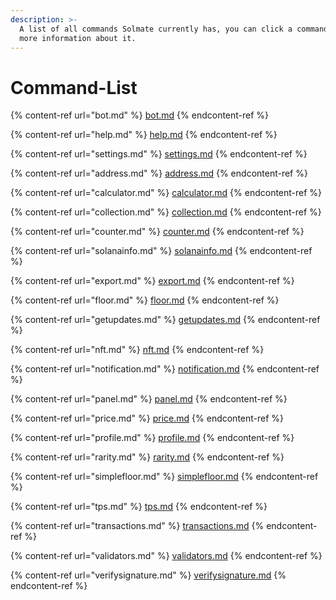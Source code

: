```yaml
---
description: >-
  A list of all commands Solmate currently has, you can click a command to see
  more information about it.
---
```


# Command-List

{% content-ref url="bot.md" %}
[bot.md](bot.md)
{% endcontent-ref %}

{% content-ref url="help.md" %}
[help.md](help.md)
{% endcontent-ref %}

{% content-ref url="settings.md" %}
[settings.md](settings.md)
{% endcontent-ref %}

{% content-ref url="address.md" %}
[address.md](address.md)
{% endcontent-ref %}

{% content-ref url="calculator.md" %}
[calculator.md](calculator.md)
{% endcontent-ref %}

{% content-ref url="collection.md" %}
[collection.md](collection.md)
{% endcontent-ref %}

{% content-ref url="counter.md" %}
[counter.md](counter.md)
{% endcontent-ref %}

{% content-ref url="solanainfo.md" %}
[solanainfo.md](solanainfo.md)
{% endcontent-ref %}

{% content-ref url="export.md" %}
[export.md](export.md)
{% endcontent-ref %}

{% content-ref url="floor.md" %}
[floor.md](floor.md)
{% endcontent-ref %}

{% content-ref url="getupdates.md" %}
[getupdates.md](getupdates.md)
{% endcontent-ref %}

{% content-ref url="nft.md" %}
[nft.md](nft.md)
{% endcontent-ref %}

{% content-ref url="notification.md" %}
[notification.md](notification.md)
{% endcontent-ref %}

{% content-ref url="panel.md" %}
[panel.md](panel.md)
{% endcontent-ref %}

{% content-ref url="price.md" %}
[price.md](price.md)
{% endcontent-ref %}

{% content-ref url="profile.md" %}
[profile.md](profile.md)
{% endcontent-ref %}

{% content-ref url="rarity.md" %}
[rarity.md](rarity.md)
{% endcontent-ref %}

{% content-ref url="simplefloor.md" %}
[simplefloor.md](simplefloor.md)
{% endcontent-ref %}

{% content-ref url="tps.md" %}
[tps.md](tps.md)
{% endcontent-ref %}

{% content-ref url="transactions.md" %}
[transactions.md](transactions.md)
{% endcontent-ref %}

{% content-ref url="validators.md" %}
[validators.md](validators.md)
{% endcontent-ref %}

{% content-ref url="verifysignature.md" %}
[verifysignature.md](verifysignature.md)
{% endcontent-ref %}

